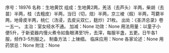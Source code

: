 序号：18976
名称：生地黄饮
组成：生地黄2两，羌活（去芦头）半两，柴胡（去苗）半两，桂（去粗皮）半两，当归（切，焙）半两，京三棱（煅）半两，芎藭半两，地骨皮半两，桃仁（汤浸，去皮尖双仁，麸炒）21枚。
出处：《圣济总录》卷一五一。
主治：室女经水不通。
加减：None
功效：None
用法用量：以童子小便5升，于新瓷器内慢火煮令如鱼眼沸至1升，去滓，每服半盏，五更。日午各1服，频作3-5剂服之。
制备方法：上锉细。
临床应用：None
各家论述：None
用药禁忌：None
附注：None
